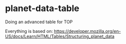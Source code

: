 # planet-data-table
Doing an advanced table for TOP

Everything is based on: https://developer.mozilla.org/en-US/docs/Learn/HTML/Tables/Structuring_planet_data
